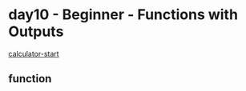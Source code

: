 # day10 - Beginner - Functions with Outputs

[calculator-start](https://replit.com/@appbrewery/calculator-start#main.py)

## function
